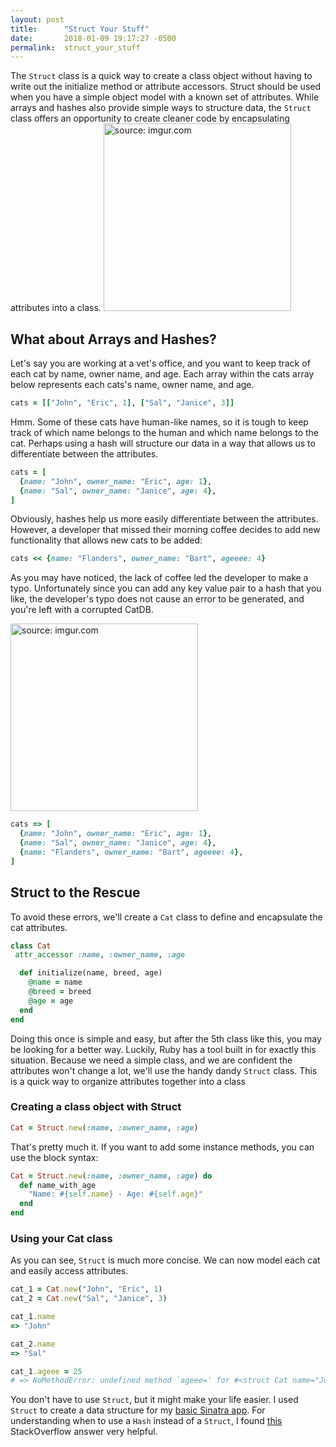 ```yaml
---
layout: post
title:      "Struct Your Stuff"
date:       2018-01-09 19:17:27 -0500
permalink:  struct_your_stuff
---
```



The `Struct` class is a quick way to create a class object without having to write out the initialize method or attribute accessors. Struct should be used when you have a simple object model with a known set of attributes. While arrays and hashes also provide simple ways to structure data, the `Struct` class offers an opportunity to create cleaner code by encapsulating attributes into a class.
<img src="https://i.imgur.com/nqTnKNU.png" title="source: imgur.com" height="300" width="300" class="img-responsive">

## What about Arrays and Hashes?
Let's say you are working at a vet's office, and you want to keep track of each cat by name, owner name, and age. Each array within the cats array below represents each cats's name, owner name, and age.

```ruby
cats = [["John", "Eric", 1], ["Sal", "Janice", 3]]
```

Hmm. Some of these cats have human-like names, so it is tough to keep track of which name belongs to the human and which name belongs to the cat. Perhaps using a hash will structure our data in a way that allows us to differentiate between the attributes.

```ruby
cats = [
  {name: "John", owner_name: "Eric", age: 1},
  {name: "Sal", owner_name: "Janice", age: 4},
]
```

Obviously, hashes help us more easily differentiate between the attributes. However, a developer that missed their morning coffee decides to add new functionality that allows new cats to be added:

```ruby
cats << {name: "Flanders", owner_name: "Bart", ageeee: 4}
```

As you may have noticed, the lack of coffee led the developer to make a typo. Unfortunately since you
can add any key value pair to a hash that you like, the developer's typo does not cause an error to be generated, and you're left with a corrupted CatDB.

<img src="https://i.imgur.com/br0peQq.png" title="source: imgur.com" height="300" width="300" class="img-responsive">

```ruby
cats => [
  {name: "John", owner_name: "Eric", age: 1},
  {name: "Sal", owner_name: "Janice", age: 4},
  {name: "Flanders", owner_name: "Bart", ageeee: 4},
]
```

## Struct to the Rescue

To avoid these errors, we'll create a `Cat` class to define and encapsulate the cat attributes.

```ruby
class Cat
 attr_accessor :name, :owner_name, :age

  def initialize(name, breed, age)
    @name = name
    @breed = breed
    @age = age
  end
end
```
Doing this once is simple and easy, but after the 5th class like this, you may be looking for a better way. Luckily, Ruby has a tool built in for exactly this situation. Because we need a simple class, and we are confident the attributes won't change a lot, we'll use the handy dandy `Struct` class. This is a quick way to organize attributes together into a class

### Creating a class object with Struct

```ruby
Cat = Struct.new(:name, :owner_name, :age)
  ```

That's pretty much it. If you want to add some instance methods, you can use the block syntax:

```ruby
Cat = Struct.new(:name, :owner_name, :age) do
  def name_with_age
    "Name: #{self.name} - Age: #{self.age}"
  end
end
```

### Using your Cat class

As you can see, `Struct` is much more concise. We can now model each cat and easily access attributes.

```ruby
cat_1 = Cat.new("John", "Eric", 1)
cat_2 = Cat.new("Sal", "Janice", 3)

cat_1.name
=> "John"

cat_2.name
=> "Sal"

cat_1.ageee = 25
# => NoMethodError: undefined method `ageee=' for #<struct Cat name="John", owner_name="Eric", age=1>
```

You don't have to use `Struct`, but it might make your life easier. I used `Struct` to create a data structure for my [basic Sinatra app](https://github.com/hcarnes/sinatra-basic-forms-lab-v-000/blob/master/models/puppy.rb). For understanding when to use a `Hash` instead of a `Struct`, I found [this](https://stackoverflow.com/a/3275624) StackOverflow answer very helpful.

